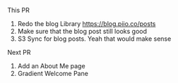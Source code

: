 This PR

1. Redo the blog Library https://blog.piio.co/posts
1. Make sure that the blog post still looks good
1. S3 Sync for blog posts. Yeah that would make sense

Next PR

1. Add an About Me page
1. Gradient Welcome Pane
